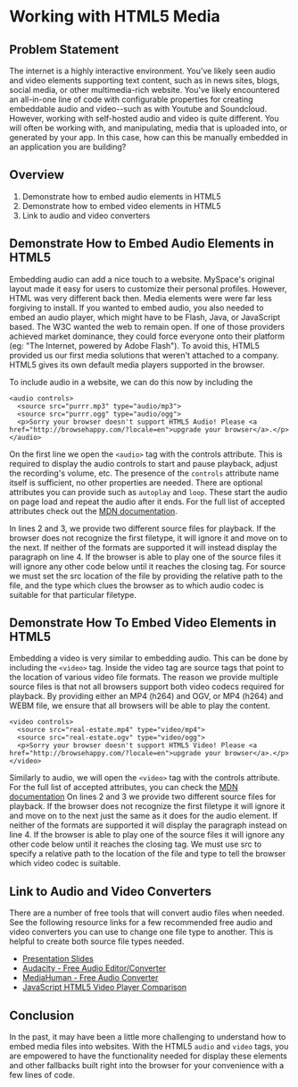 # Working with HTML5 Media

## Problem Statement
The internet is a highly interactive environment. You've likely seen audio and 
video elements supporting text content, such as in news sites, blogs, social media,
or other multimedia-rich website. You've likely encountered an all-in-one line of code
with configurable properties for creating embeddable audio and video--such as with 
Youtube and Soundcloud. However, working with self-hosted audio and video is quite 
different. You will often be working with, and manipulating, media that is uploaded 
into, or generated by your app. In this case, how can this be manually embedded in 
an application you are building?

## Overview
1. Demonstrate how to embed audio elements in HTML5
2. Demonstrate how to embed video elements in HTML5
3. Link to audio and video converters

## Demonstrate How to Embed Audio Elements in HTML5
Embedding audio can add a nice touch to a website. MySpace's original layout 
made it easy for users to customize their personal profiles. However, HTML 
was very different back then. Media elements were were far less forgiving to 
install. If you wanted to embed audio, you also needed to embed an audio player, 
which might have to be Flash, Java, or JavaScript based. The W3C wanted the web 
to remain open. If one of those providers achieved market dominance, they could 
force everyone onto their platform (eg: "The Internet, powered by Adobe Flash"). 
To avoid this, HTML5 provided us our first media solutions that weren't attached 
to a company. HTML5 gives its own default media players supported in the browser.

To include audio in a website, we can do this now by including the <audio> element. 
Enclosed within the audio element are  source elements that point to the location of 
various audio file formats that will be compatible for all browsers. 
  
```
<audio controls>
  <source src="purrr.mp3" type="audio/mp3">
  <source src="purrr.ogg" type="audio/ogg">
  <p>Sorry your browser doesn't support HTML5 Audio! Please <a href="http://browsehappy.com/?locale=en">upgrade your browser</a>.</p>
</audio>
```

On the first line we open the `<audio>` tag with the controls attribute. This is required to 
display the audio controls to start and pause playback, adjust the recording's volume, etc. 
The presence of the `controls` attribute name itself is sufficient, no other properties are 
needed. There are optional attributes you can provide such as `autoplay` and `loop`. These 
start the audio on page load and repeat the audio after it ends. For the full list of 
accepted attributes check out the 
[MDN documentation](https://developer.mozilla.org/en-US/docs/Web/HTML/Element/audio). 

In lines 2 and 3, we provide two different source files for playback. If the browser does not 
recognize the first filetype, it will ignore it and move on to the next. If neither of 
the formats are supported it will instead display the paragraph on line 4. If the 
browser is able to play one of the source files it will ignore any other code 
below until it reaches the closing </audio> tag. For source we must set the src 
location of the file by providing the relative path to the file, and the type which 
clues the browser as to which audio codec is suitable for that particular filetype.

## Demonstrate How To Embed Video Elements in HTML5

Embedding a video is very similar to embedding audio. This can be done by including the `<video>`
tag. Inside the video tag are source tags that point to the location of various video file 
formats. The reason we provide multiple source files is that not all browsers support both 
video codecs required for playback. By providing either an MP4 (h264) and OGV, or MP4 (h264) 
and WEBM file, we ensure that all browsers will be able to play the content.

```
<video controls>
  <source src="real-estate.mp4" type="video/mp4">
  <source src="real-estate.ogv" type="video/ogg">
  <p>Sorry your browser doesn't support HTML5 Video! Please <a href="http://browsehappy.com/?locale=en">upgrade your browser</a>.</p>
</video>
```

Similarly to audio, we will open the `<video>` tag with the controls attribute. For 
the full list of accepted attributes, you can check the [MDN documentation](https://developer.mozilla.org/en-US/docs/Web/HTML/Element/video) 
On lines 2 and 3 we provide two different source files for playback. If the browser 
does not recognize the first filetype it will ignore it and move on to the next 
just the same as it does for the audio element. If neither of the formats are 
supported it will display the paragraph instead on line 4. If the browser is 
able to play one of the source files it will ignore any other code below 
until it reaches the closing </video> tag. We must use src to specify a 
relative path to the location of the file and type to tell the browser 
which video codec is suitable.

## Link to Audio and Video Converters
There are a number of free tools that will convert audio files when needed. 
See the following resource links for a few recommended free audio and video 
converters you can use to change one file type to another. This is helpful 
to create both source file types needed.
- [Presentation Slides](https://docs.google.com/presentation/d/1R2usO7eha-xvU6McOYjR8n2papGK-gzW_LwO4AM5NTA/edit?usp=sharing)
- [Audacity - Free Audio Editor/Converter](https://sourceforge.net/projects/audacity/)
- [MediaHuman - Free Audio Converter](http://www.mediahuman.com/audio-converter/)
- [JavaScript HTML5 Video Player Comparison](https://praegnanz.de/html5video/)

## Conclusion

In the past, it may have been a little more challenging to understand how to
embed media files into websites. With the HTML5 `audio` and `video` tags, you
are empowered to have the functionality needed for display these elements and 
other fallbacks built right into the browser for your convenience with a few 
lines of code. 
